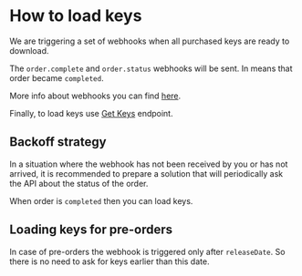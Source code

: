 # How to load keys

We are triggering a set of webhooks when all purchased keys are ready to download.

The `order.complete` and `order.status` webhooks will be sent. In means that order became `completed`.

More info about webhooks you can find [here](Webhooks.md).

Finally, to load keys use [Get Keys](../api/order/v2/README.md#get-keys) endpoint.


## Backoff strategy

In a situation where the webhook has not been received by you or has not arrived, it is recommended to prepare a solution that will periodically ask the API about the status of the order.

When order is `completed` then you can load keys.


## Loading keys for pre-orders

In case of pre-orders the webhook is triggered only after `releaseDate`. So there is no need to ask for keys earlier than this date.
